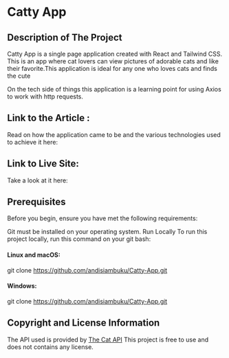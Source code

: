 # Catty App

## Description of The Project
Catty App is a single page application created with React and Tailwind CSS. This is an app where cat lovers can view pictures of adorable cats and like their favorite.This application is ideal for any one who loves cats and finds the cute


On the tech side of things this application is a learning point for using Axios to work with http requests.

## Link to the Article :
Read on how the application came to be and the various technologies used to achieve it here: <Coming Soon>
 
## Link to Live Site:
Take a look at it here: <Coming Soon>


## Prerequisites
Before you begin, ensure you have met the following requirements:

Git must be installed on your operating system.
Run Locally
To run this project locally, run this command on your git bash:

#### Linux and macOS:

git clone https://github.com/andisiambuku/Catty-App.git 

#### Windows:

git clone https://github.com/andisiambuku/Catty-App.git 

## Copyright and License Information
The API used is provided by [The Cat API](https://thecatapi.com)
This project is free to use and does not contains any license.